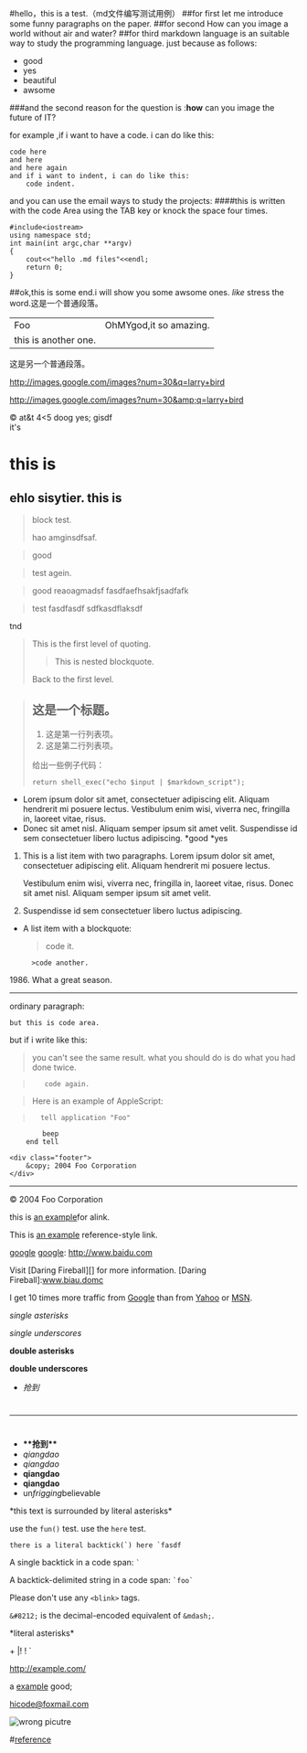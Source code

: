#hello，this is a test.（md文件编写测试用例）
##for first
let me introduce some funny paragraphs on the paper.
##for second
How can you image a world without air and water?
##for third
markdown language is an suitable way to study the programming language.
just because as follows:

* good
* yes
* beautiful
* awsome

###and the second reason for the question is :**how** can you image the future of IT?

for example ,if i want to have a code. i can do like this:

	code here
	and here
	and here again
	and if i want to indent, i can do like this:
		code indent.
and you can use the email ways to study the projects:
####this is written with the code Area using the TAB key or knock the space four times.

	#include<iostream>
	using namespace std;
	int main(int argc,char **argv)
	{
		cout<<"hello .md files"<<endl;
		return 0;
	}
##ok,this is some end.i will show you some awsome ones.
*like* stress the word.这是一个普通段落。<table>
<tr>
 <td>Foo</td><td>OhMYgod,it so amazing.</td>
    </tr>
	<tr>
		<td>this is another one.</td>
	</tr>
</table>
这是另一个普通段落。

http://images.google.com/images?num=30&q=larry+bird

http://images.google.com/images?num=30&amp;q=larry+bird

&copy;
at&t
4<5
doog
yes;
gisdf
<br/>
it's 

this is 
=========================
ehlo sisytier.
this is 
----------------------
>block test.
>
>hao amginsdfsaf.

>good

>test
>agein.

>good
reaoagmadsf
fasdfaefhsakfjsadfafk

>test
>fasdfasdf
>sdfkasdflaksdf

tnd
> This is the first level of quoting.
>
> > This is nested blockquote.
>
> Back to the first level.

> ## 这是一个标题。
> 
> 1.  这是第一行列表项。
> 2.  这是第二行列表项。
> 
> 给出一些例子代码：
> 
>     return shell_exec("echo $input | $markdown_script");


*   Lorem ipsum dolor sit amet, consectetuer adipiscing elit.
    Aliquam hendrerit mi posuere lectus. Vestibulum enim wisi,
    viverra nec, fringilla in, laoreet vitae, risus.
*   Donec sit amet nisl. Aliquam semper ipsum sit amet velit.
	Suspendisse id sem consectetuer libero luctus adipiscing.
*good
*yes

1.  This is a list item with two paragraphs. Lorem ipsum dolor
	sit amet, consectetuer adipiscing elit. Aliquam hendrerit
 	mi posuere lectus.

    Vestibulum enim wisi, viverra nec, fringilla in, laoreet
    vitae, risus. Donec sit amet nisl. Aliquam semper ipsum
    sit amet velit.

2.  Suspendisse id sem consectetuer libero luctus adipiscing.

* A list item with a blockquote:
	>
	>code it.
	>
	>
	>
	>
	>
		>code another.

1986\. What a great season.
- - -


ordinary paragraph:

	but this is code area.

but if i write like this:
>you can't see the same result.
>what you should do is do what you had done twice.

>        code again.

>Here is an example of AppleScript:

>       tell application "Foo"
            beep
        end tell

    <div class="footer">
        &copy; 2004 Foo Corporation
    </div>
***
   <div class="footer">
        &copy; 2004 Foo Corporation
    </div>

this is [an example](href:http://www.baidu.com "mouse move here")for alink.


This is [an example][id] reference-style link.

[id]: http://www.baidu.com "ehllo"


[google][]
[google]: http://www.baidu.com

Visit [Daring Fireball][] for more information.
[Daring Fireball]:www.biau.domc


I get 10 times more traffic from [Google][] than from
[Yahoo][] or [MSN][].

[google]: http://google.com/        "Google"
[yahoo]:  http://search.yahoo.com/  "Yahoo Search"
[msn]:    http://search.msn.com/    "MSN Search"


*single asterisks*

_single underscores_

**double asterisks**

__double underscores__

* *抢到*
> # 

----------
 #
* **\*\*抢到\*\***
* _qiangdao_
* *qiangdao*
* **qiangdao**
* __qiangdao__
* un*frigging*believable

 \*this text is surrounded by literal asterisks\*


use the `fun()` test.
use the `here` test.

```there is a literal backtick(`) here `fasdf```

A single backtick in a code span: `` ` ``

A backtick-delimited string in a code span: `` `foo` ``


Please don't use any `<blink>` tags.

`&#8212;` is the decimal-encoded equivalent of `&mdash;`.

\*literal asterisks\*

\+
|!
\!
\`

<http://example.com/>

a [example](http://www.baidu.com "title") good;

<hicode@foxmail.com>

![wrong picutre ](http://e.hiphotos.baidu.com/image/w%3D2048/sign=43c63108a2ec08fa260014a76dd63c6d/2934349b033b5bb57d2fb54934d3d539b700bc89.jpg "hello")

#[reference](http://wowubuntu.com/markdown/)